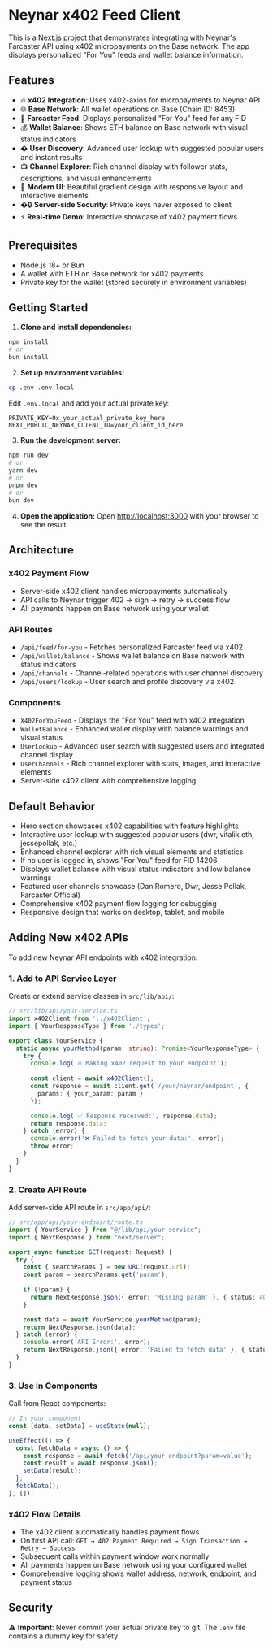 # Neynar x402 Feed Client

This is a [Next.js](https://nextjs.org/) project that demonstrates integrating with Neynar's Farcaster API using x402 micropayments on the Base network. The app displays personalized "For You" feeds and wallet balance information.

## Features

- 🔥 **x402 Integration**: Uses x402-axios for micropayments to Neynar API
- 🌐 **Base Network**: All wallet operations on Base (Chain ID: 8453)
- 📱 **Farcaster Feed**: Displays personalized "For You" feed for any FID
- 💰 **Wallet Balance**: Shows ETH balance on Base network with visual status indicators
- � **User Discovery**: Advanced user lookup with suggested popular users and instant results
- 📺 **Channel Explorer**: Rich channel display with follower stats, descriptions, and visual enhancements
- 🎨 **Modern UI**: Beautiful gradient design with responsive layout and interactive elements
- �🔒 **Server-side Security**: Private keys never exposed to client
- ⚡ **Real-time Demo**: Interactive showcase of x402 payment flows

## Prerequisites

- Node.js 18+ or Bun
- A wallet with ETH on Base network for x402 payments
- Private key for the wallet (stored securely in environment variables)

## Getting Started

1. **Clone and install dependencies:**
```bash
npm install
# or
bun install
```

2. **Set up environment variables:**
```bash
cp .env .env.local
```
Edit `.env.local` and add your actual private key:
```
PRIVATE_KEY=0x_your_actual_private_key_here
NEXT_PUBLIC_NEYNAR_CLIENT_ID=your_client_id_here
```

3. **Run the development server:**

```bash
npm run dev
# or
yarn dev
# or
pnpm dev
# or
bun dev
```

4. **Open the application:**
Open [http://localhost:3000](http://localhost:3000) with your browser to see the result.

## Architecture

### x402 Payment Flow
- Server-side x402 client handles micropayments automatically
- API calls to Neynar trigger 402 → sign → retry → success flow
- All payments happen on Base network using your wallet

### API Routes
- `/api/feed/for-you` - Fetches personalized Farcaster feed via x402
- `/api/wallet/balance` - Shows wallet balance on Base network with status indicators
- `/api/channels` - Channel-related operations with user channel discovery
- `/api/users/lookup` - User search and profile discovery via x402

### Components
- `X402ForYouFeed` - Displays the "For You" feed with x402 integration
- `WalletBalance` - Enhanced wallet display with balance warnings and visual status
- `UserLookup` - Advanced user search with suggested users and integrated channel display
- `UserChannels` - Rich channel explorer with stats, images, and interactive elements
- Server-side x402 client with comprehensive logging

## Default Behavior
- Hero section showcases x402 capabilities with feature highlights
- Interactive user lookup with suggested popular users (dwr, vitalik.eth, jessepollak, etc.)
- Enhanced channel explorer with rich visual elements and statistics
- If no user is logged in, shows "For You" feed for FID 14206
- Displays wallet balance with visual status indicators and low balance warnings
- Featured user channels showcase (Dan Romero, Dwr, Jesse Pollak, Farcaster Official)
- Comprehensive x402 payment flow logging for debugging
- Responsive design that works on desktop, tablet, and mobile

## Adding New x402 APIs

To add new Neynar API endpoints with x402 integration:

### 1. Add to API Service Layer
Create or extend service classes in `src/lib/api/`:

```typescript
// src/lib/api/your-service.ts
import x402Client from '../x402Client';
import { YourResponseType } from './types';

export class YourService {
  static async yourMethod(param: string): Promise<YourResponseType> {
    try {
      console.log('🔥 Making x402 request to your endpoint');
      
      const client = await x402Client();
      const response = await client.get(`/your/neynar/endpoint`, {
        params: { your_param: param }
      });

      console.log('✅ Response received:', response.data);
      return response.data;
    } catch (error) {
      console.error('❌ Failed to fetch your data:', error);
      throw error;
    }
  }
}
```

### 2. Create API Route
Add server-side API route in `src/app/api/`:

```typescript
// src/app/api/your-endpoint/route.ts
import { YourService } from "@/lib/api/your-service";
import { NextResponse } from "next/server";

export async function GET(request: Request) {
  try {
    const { searchParams } = new URL(request.url);
    const param = searchParams.get('param');
    
    if (!param) {
      return NextResponse.json({ error: 'Missing param' }, { status: 400 });
    }

    const data = await YourService.yourMethod(param);
    return NextResponse.json(data);
  } catch (error) {
    console.error('API Error:', error);
    return NextResponse.json({ error: 'Failed to fetch data' }, { status: 500 });
  }
}
```

### 3. Use in Components
Call from React components:

```typescript
// In your component
const [data, setData] = useState(null);

useEffect(() => {
  const fetchData = async () => {
    const response = await fetch('/api/your-endpoint?param=value');
    const result = await response.json();
    setData(result);
  };
  fetchData();
}, []);
```

### x402 Flow Details
- The x402 client automatically handles payment flows
- On first API call: `GET → 402 Payment Required → Sign Transaction → Retry → Success`
- Subsequent calls within payment window work normally
- All payments happen on Base network using your configured wallet
- Comprehensive logging shows wallet address, network, endpoint, and payment status

## Security
⚠️ **Important**: Never commit your actual private key to git. The `.env` file contains a dummy key for safety.

